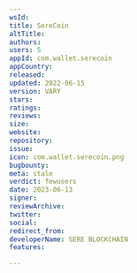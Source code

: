 ```yaml
---
wsId: 
title: SereCoin
altTitle: 
authors: 
users: 5
appId: com.wallet.serecoin
appCountry: 
released: 
updated: 2022-06-15
version: VARY
stars: 
ratings: 
reviews: 
size: 
website: 
repository: 
issue: 
icon: com.wallet.serecoin.png
bugbounty: 
meta: stale
verdict: fewusers
date: 2023-06-13
signer: 
reviewArchive: 
twitter: 
social: 
redirect_from: 
developerName: SERE BLOCKCHAIN
features: 

---
```


